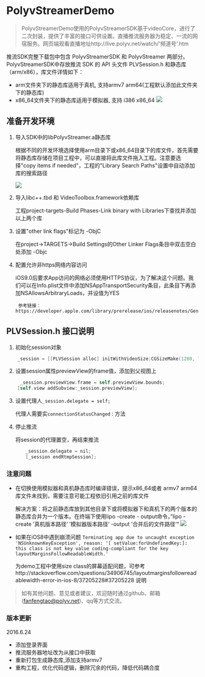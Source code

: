 # PolyvStreamerDemo

> PolyvStreamerDemo使用的PolyvStreamerSDK基于videoCore，进行了二次封装，提供了丰富的接口可供设置。直播推流服务器为稳定、一流的网宿服务。网页端观看直播地址http://live.polyv.net/watch/'频道号'.htm 

推流SDK完整下载包中包含 PolyvStreamerSDK 和 PolyvStreamer 两部分。PolyvStreamerSDK中存放推流 SDK 的 API 头文件 PLVSession.h 和静态库（arm/x86），库文件详情如下：

- arm文件夹下的静态库适用于真机, 支持armv7 arm64(工程默认添加此文件夹下的静态库)
- x86_64文件夹下的静态库适用于模拟器, 支持 i386 x86_64
![](https://github.com/easefun/PolyvStreamerDemo/blob/master/images/01%402x.png)

## 准备开发环境
1.	导入SDK中的libPolyvStreamer.a静态库

	根据不同的开发环境选择使用arm目录下或x86_64目录下的库文件，首先需要将静态库存储在项目工程中，可以直接将此库文件拖入工程。注意要选择"copy items if needed"，工程的"Library Search Paths"设置中自动添加库的搜索路径
	
	![](https://github.com/easefun/PolyvStreamerDemo/blob/master/images/02%402x.png)

2. 导入libc++.tbd 和 VideoToolbox.framework依赖库
 	
 	工程project-targets-Build Phases-Link binary with Libraries下查找并添加以上两个库
	
3. 设置"other link flags"标记为 -ObjC

	 在project->TARGETS->Build Settings的Other Linker Flags条目中双击空白处添加 -Objc
	 
4. 配置允许非https网络内容访问

	iOS9.0后要求App访问的网络必须使用HTTPS协议，为了解决这个问题。我们可以在Info.plist文件中添加NSAppTransportSecurity条目，此条目下再添加NSAllowsArbitraryLoads，并设值为YES 
			
		参考链接：https://developer.apple.com/library/prerelease/ios/releasenotes/General/WhatsNewIniOS/Articles/iOS9.html


## PLVSession.h 接口说明

1. 初始化session对象

```objective-c
    _session = [[PLVSession alloc] initWithVideoSize:CGSizeMake(1280, 720) frameRate:25 bitrate:600*1024 useInterfaceOrientation:YES];
```
2. 设置session属性previewView的frame值，添加到父视图上

```objective-c
     _session.previewView.frame = self.previewView.bounds;
    [self.view addSubview:_session.previewView];
```
3. 设置代理人`_session.delegate = self;`

	代理人需要实`connectionStatusChanged：`方法

4.	停止推流

	将session的代理置空，再结束推流
```objective-c
       _session.delegate = nil;
       [_session endRtmpSession];
```

### 注意问题

- 在切换使用模拟器和真机静态库时编译错误，提示x86_64或者 armv7 arm64库文件未找到，需要注意可能工程依旧引用之前的库文件

  解决方案：将之前静态库放到其他目录下或将模拟器下和真机下的两个版本的静态库合并为一个版本。在终端下使用lipo -create - output命令，”lipo -create ’真机版本路径‘ ’模拟器版本路径‘ -output ’合并后的文件路径‘“
	![](https://github.com/easefun/PolyvStreamerDemo/blob/master/images/03%402x.png)
	
- 如果在iOS8中遇到崩溃问题 `Terminating app due to uncaught exception 'NSUnknownKeyException', reason: '[ setValue:forUndefinedKey:]: this class is not key value coding-compliant for the key layoutMarginsFollowReadableWidth.'` 
  
   为demo工程中使用size class的屏幕适配问题，可参考http://stackoverflow.com/questions/34906745/layoutmarginsfollowreadablewidth-error-in-ios-8/37205228#37205228 说明

> 如有其他问题、意见或者建议，欢迎随时通过github、邮箱(fanfengtao@polyv.net)、qq等方式交流。

### 版本更新

2016.6.24

- 添加登录界面
- 推流服务器地址改为从接口中获取
- 重新打包生成静态库,添加支持armv7
- 重构工程，优化代码逻辑，删除冗余的代码，降低代码耦合度
